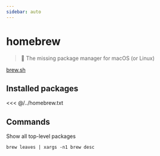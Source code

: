 ```yaml
---
sidebar: auto
---
```


# homebrew

> 🍺 The missing package manager for macOS (or Linux)

[brew.sh](https://brew.sh)

## Installed packages

<<< @/../homebrew.txt

## Commands

Show all top-level packages
```
brew leaves | xargs -n1 brew desc
```
